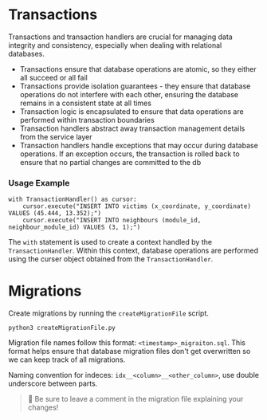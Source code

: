 # Transactions
Transactions and transaction handlers are crucial for managing data integrity and consistency, especially when dealing with relational databases.
- Transactions ensure that database operations are atomic, so they either all succeed or all fail
- Transactions provide isolation guarantees - they ensure that database operations do not interfere with each other, ensuring the database remains in a consistent state at all times
- Transaction logic is encapsulated to ensure that data operations are performed within transaction boundaries
- Transaction handlers abstract away transaction management details from the service layer
- Transaction handlers handle exceptions that may occur during database operations. If an exception occurs, the transaction is rolled back to ensure that no partial changes are committed to the db

### Usage Example
```
with TransactionHandler() as cursor:
    cursor.execute("INSERT INTO victims (x_coordinate, y_coordinate) VALUES (45.444, 13.352);")
    cursor.execute("INSERT INTO neighbours (module_id, neighbour_module_id) VALUES (3, 1);")
```
The `with` statement is used to create a context handled by the `TransactionHandler`. Within this context, database operations are performed using the curser object obtained from the `TransactionHandler`.

# Migrations
Create migrations by running the `createMigrationFile` script.
```
python3 createMigrationFile.py
```

Migration file names follow this format: `<timestamp>_migraiton.sql`. This format helps ensure that database migration files don't get overwritten so we can keep track of all migrations.

Naming convention for indeces: `idx__<column>__<other_column>`, use double underscore between parts.

> 📣 Be sure to leave a comment in the migration file explaining your changes!